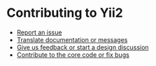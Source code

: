 Contributing to Yii2
====================

- [Report an issue](https://github.com/yiisoft/yii2/blob/master/docs/internals/report-an-issue.md)
- [Translate documentation or messages](https://github.com/yiisoft/yii2/blob/master/docs/internals/translation-workflow.md)
- [Give us feedback or start a design discussion](https://forum.yiiframework.com/forum/42-general-discussions-for-yii-20)
- [Contribute to the core code or fix bugs](https://github.com/yiisoft/yii2/blob/master/docs/internals/git-workflow.md)
